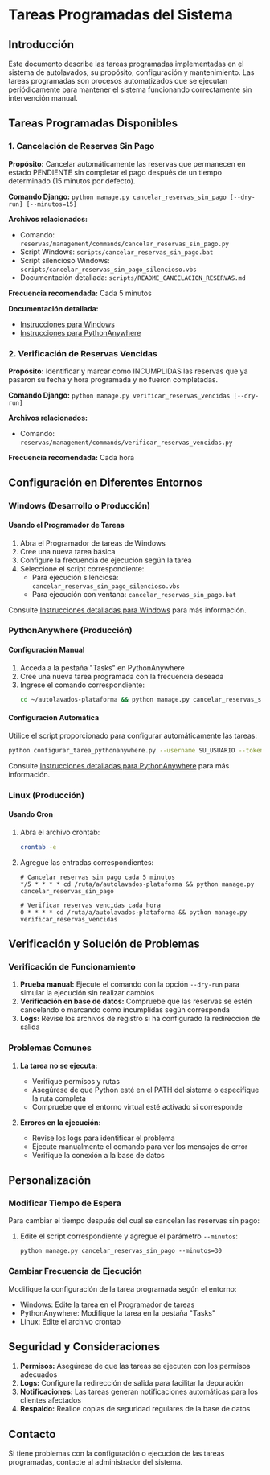 # Tareas Programadas del Sistema

## Introducción

Este documento describe las tareas programadas implementadas en el sistema de autolavados, su propósito, configuración y mantenimiento. Las tareas programadas son procesos automatizados que se ejecutan periódicamente para mantener el sistema funcionando correctamente sin intervención manual.

## Tareas Programadas Disponibles

### 1. Cancelación de Reservas Sin Pago

**Propósito:** Cancelar automáticamente las reservas que permanecen en estado PENDIENTE sin completar el pago después de un tiempo determinado (15 minutos por defecto).

**Comando Django:** `python manage.py cancelar_reservas_sin_pago [--dry-run] [--minutos=15]`

**Archivos relacionados:**
- Comando: `reservas/management/commands/cancelar_reservas_sin_pago.py`
- Script Windows: `scripts/cancelar_reservas_sin_pago.bat`
- Script silencioso Windows: `scripts/cancelar_reservas_sin_pago_silencioso.vbs`
- Documentación detallada: `scripts/README_CANCELACION_RESERVAS.md`

**Frecuencia recomendada:** Cada 5 minutos

**Documentación detallada:**
- [Instrucciones para Windows](scripts/INSTRUCCIONES_TAREA_PROGRAMADA_DETALLADAS.md)
- [Instrucciones para PythonAnywhere](scripts/INSTRUCCIONES_PYTHONANYWHERE_DETALLADAS.md)

### 2. Verificación de Reservas Vencidas

**Propósito:** Identificar y marcar como INCUMPLIDAS las reservas que ya pasaron su fecha y hora programada y no fueron completadas.

**Comando Django:** `python manage.py verificar_reservas_vencidas [--dry-run]`

**Archivos relacionados:**
- Comando: `reservas/management/commands/verificar_reservas_vencidas.py`

**Frecuencia recomendada:** Cada hora

## Configuración en Diferentes Entornos

### Windows (Desarrollo o Producción)

#### Usando el Programador de Tareas

1. Abra el Programador de tareas de Windows
2. Cree una nueva tarea básica
3. Configure la frecuencia de ejecución según la tarea
4. Seleccione el script correspondiente:
   - Para ejecución silenciosa: `cancelar_reservas_sin_pago_silencioso.vbs`
   - Para ejecución con ventana: `cancelar_reservas_sin_pago.bat`

Consulte [Instrucciones detalladas para Windows](scripts/INSTRUCCIONES_TAREA_PROGRAMADA_DETALLADAS.md) para más información.

### PythonAnywhere (Producción)

#### Configuración Manual

1. Acceda a la pestaña "Tasks" en PythonAnywhere
2. Cree una nueva tarea programada con la frecuencia deseada
3. Ingrese el comando correspondiente:
   ```bash
   cd ~/autolavados-plataforma && python manage.py cancelar_reservas_sin_pago
   ```

#### Configuración Automática

Utilice el script proporcionado para configurar automáticamente las tareas:

```bash
python configurar_tarea_pythonanywhere.py --username SU_USUARIO --token SU_TOKEN_API
```

Consulte [Instrucciones detalladas para PythonAnywhere](scripts/INSTRUCCIONES_PYTHONANYWHERE_DETALLADAS.md) para más información.

### Linux (Producción)

#### Usando Cron

1. Abra el archivo crontab:
   ```bash
   crontab -e
   ```

2. Agregue las entradas correspondientes:
   ```
   # Cancelar reservas sin pago cada 5 minutos
   */5 * * * * cd /ruta/a/autolavados-plataforma && python manage.py cancelar_reservas_sin_pago
   
   # Verificar reservas vencidas cada hora
   0 * * * * cd /ruta/a/autolavados-plataforma && python manage.py verificar_reservas_vencidas
   ```

## Verificación y Solución de Problemas

### Verificación de Funcionamiento

1. **Prueba manual:** Ejecute el comando con la opción `--dry-run` para simular la ejecución sin realizar cambios
2. **Verificación en base de datos:** Compruebe que las reservas se estén cancelando o marcando como incumplidas según corresponda
3. **Logs:** Revise los archivos de registro si ha configurado la redirección de salida

### Problemas Comunes

1. **La tarea no se ejecuta:**
   - Verifique permisos y rutas
   - Asegúrese de que Python esté en el PATH del sistema o especifique la ruta completa
   - Compruebe que el entorno virtual esté activado si corresponde

2. **Errores en la ejecución:**
   - Revise los logs para identificar el problema
   - Ejecute manualmente el comando para ver los mensajes de error
   - Verifique la conexión a la base de datos

## Personalización

### Modificar Tiempo de Espera

Para cambiar el tiempo después del cual se cancelan las reservas sin pago:

1. Edite el script correspondiente y agregue el parámetro `--minutos`:
   ```
   python manage.py cancelar_reservas_sin_pago --minutos=30
   ```

### Cambiar Frecuencia de Ejecución

Modifique la configuración de la tarea programada según el entorno:
- Windows: Edite la tarea en el Programador de tareas
- PythonAnywhere: Modifique la tarea en la pestaña "Tasks"
- Linux: Edite el archivo crontab

## Seguridad y Consideraciones

1. **Permisos:** Asegúrese de que las tareas se ejecuten con los permisos adecuados
2. **Logs:** Configure la redirección de salida para facilitar la depuración
3. **Notificaciones:** Las tareas generan notificaciones automáticas para los clientes afectados
4. **Respaldo:** Realice copias de seguridad regulares de la base de datos

## Contacto

Si tiene problemas con la configuración o ejecución de las tareas programadas, contacte al administrador del sistema.